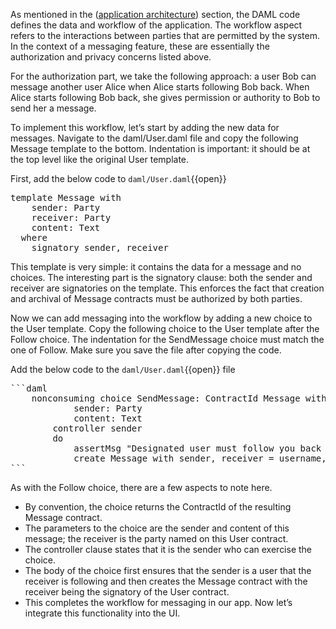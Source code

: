 As mentioned in the ([application architecture](https://docs.daml.com/getting-started/app-architecture.html)) section, the DAML code defines the data and workflow of the application. The workflow aspect refers to the interactions between parties that are permitted by the system. In the context of a messaging feature, these are essentially the authorization and privacy concerns listed above.

For the authorization part, we take the following approach: a user Bob can message another user Alice when Alice starts following Bob back. When Alice starts following Bob back, she gives permission or authority to Bob to send her a message.

To implement this workflow, let’s start by adding the new data for messages. Navigate to the daml/User.daml file and copy the following Message template to the bottom. Indentation is important: it should be at the top level like the original User template.

First, add the below code to `daml/User.daml`{{open}}

<pre class="file" data-target="clipboard">
template Message with
    sender: Party
    receiver: Party
    content: Text
  where
    signatory sender, receiver
</pre>

This template is very simple: it contains the data for a message and no choices. The interesting part is the signatory clause: both the sender and receiver are signatories on the template. This enforces the fact that creation and archival of Message contracts must be authorized by both parties.

Now we can add messaging into the workflow by adding a new choice to the User template. Copy the following choice to the User template after the Follow choice. The indentation for the SendMessage choice must match the one of Follow. Make sure you save the file after copying the code.

Add the below code to the `daml/User.daml`{{open}} file

<pre class="file" data-target="clipboard">
```daml
    nonconsuming choice SendMessage: ContractId Message with
            sender: Party
            content: Text
        controller sender
        do
            assertMsg "Designated user must follow you back to send a message" (elem sender following)
            create Message with sender, receiver = username, content
```
</pre>

As with the Follow choice, there are a few aspects to note here.

- By convention, the choice returns the ContractId of the resulting Message contract.
- The parameters to the choice are the sender and content of this message; the receiver is the party named on this User contract.
- The controller clause states that it is the sender who can exercise the choice.
- The body of the choice first ensures that the sender is a user that the receiver is following and then creates the Message contract with the receiver being the signatory of the User contract.
- This completes the workflow for messaging in our app. Now let’s integrate this functionality into the UI.
